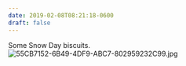```yaml
---
date: 2019-02-08T08:21:18-0600
draft: false
---
```




Some Snow Day biscuits. ![55CB7152-6B49-4DF9-ABC7-802959232C99.jpg](http://ianwhitney.micro.blog/uploads/2019/edf06250cb.jpg)



